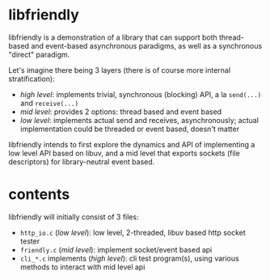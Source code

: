 libfriendly
===========

libfriendly is a demonstration of a library that can support both thread-based
and event-based asynchronous paradigms, as well as a synchronous "direct"
paradigm.

Let's imagine there being 3 layers (there is of course more internal
stratification):

- *high level*: implements trivial, synchronous (blocking) API, a la `send(...)`
  and `receive(...)`
- *mid level*: provides 2 options: thread based and event based
- *low level*: implements actual send and receives, asynchronously; actual
  implementation could be threaded or event based, doesn't matter

libfriendly intends to first explore the dynamics and API of implementing a
low level API based on libuv, and a mid level that exports sockets (file
descriptors) for library-neutral event based.

contents
========

libfriendly will initially consist of 3 files:

- `http_io.c` (_low level_): low level, 2-threaded, libuv based http socket tester
- `friendly.c` (_mid level_): implement socket/event based api
- `cli_*.c` implements (_high level_): cli test program(s), using various methods to interact with mid level api
